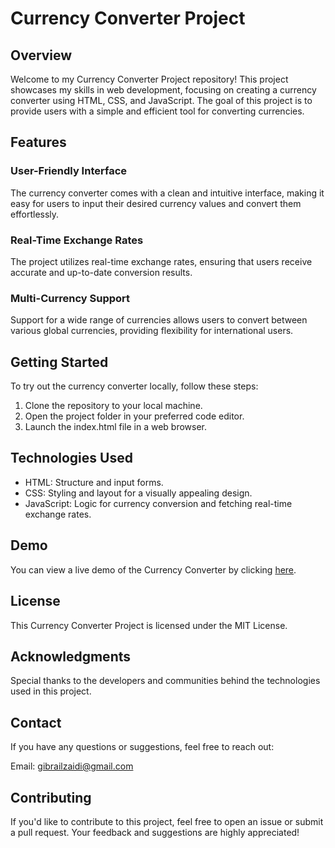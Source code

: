 # Currency Converter Project

## Overview

Welcome to my Currency Converter Project repository! This project showcases my skills in web development, focusing on creating a currency converter using HTML, CSS, and JavaScript. The goal of this project is to provide users with a simple and efficient tool for converting currencies.

## Features

### User-Friendly Interface
The currency converter comes with a clean and intuitive interface, making it easy for users to input their desired currency values and convert them effortlessly.

### Real-Time Exchange Rates
The project utilizes real-time exchange rates, ensuring that users receive accurate and up-to-date conversion results.

### Multi-Currency Support
Support for a wide range of currencies allows users to convert between various global currencies, providing flexibility for international users.

## Getting Started

To try out the currency converter locally, follow these steps:

1. Clone the repository to your local machine.
2. Open the project folder in your preferred code editor.
3. Launch the index.html file in a web browser.

## Technologies Used

- HTML: Structure and input forms.
- CSS: Styling and layout for a visually appealing design.
- JavaScript: Logic for currency conversion and fetching real-time exchange rates.

## Demo

You can view a live demo of the Currency Converter by clicking [here](https://gibrail404.github.io/Currency-Converter/).

## License

This Currency Converter Project is licensed under the MIT License.

## Acknowledgments

Special thanks to the developers and communities behind the technologies used in this project.

## Contact

If you have any questions or suggestions, feel free to reach out:

Email: gibrailzaidi@gmail.com

## Contributing

If you'd like to contribute to this project, feel free to open an issue or submit a pull request. Your feedback and suggestions are highly appreciated!
